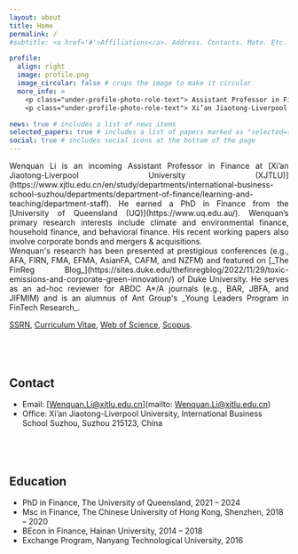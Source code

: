 ```yaml
---
layout: about
title: Home
permalink: /
#subtitle: <a href='#'>Affiliations</a>. Address. Contacts. Moto. Etc.

profile:
  align: right
  image: profile.png
  image_circular: false # crops the image to make it circular
  more_info: >
    <p class="under-profile-photo-role-text"> Assistant Professor in Finance </p>
    <p class="under-profile-photo-role-text"> Xi’an Jiaotong-Liverpool University </p>

news: true # includes a list of news items
selected_papers: true # includes a list of papers marked as "selected={true}"
social: true # includes social icons at the bottom of the page
---
```


<div style="text-align: justify;">
Wenquan Li is an incoming Assistant Professor in Finance at [Xi’an Jiaotong-Liverpool University (XJTLU)](https://www.xjtlu.edu.cn/en/study/departments/international-business-school-suzhou/departments/department-of-finance/learning-and-teaching/department-staff). He earned a PhD in Finance from the [University of Queensland (UQ)](https://www.uq.edu.au/). Wenquan’s primary research interests include climate and environmental finance, household finance, and behavioral finance. His recent working papers also involve corporate bonds and mergers & acquisitions. <br>
  Wenquan's research has been presented at prestigious conferences (e.g., AFA, FIRN, FMA, EFMA, AsianFA, CAFM, and NZFM) and featured on [_The FinReg Blog_](https://sites.duke.edu/thefinregblog/2022/11/29/toxic-emissions-and-corporate-green-innovation/) of Duke University. He serves as an ad-hoc reviewer for ABDC A*/A journals (e.g., BAR, JBFA, and JIFMIM) and is an alumnus of Ant Group's _Young Leaders Program in FinTech Research_.
</div>


[SSRN](https://papers.ssrn.com/sol3/cf_dev/AbsByAuth.cfm?per_id=5251302), [Curriculum Vitae](/assets/pdf/cv.pdf), [Web of Science](https://www.webofscience.com/wos/author/record/AAF-2543-2021), [Scopus](https://www.scopus.com/authid/detail.uri?authorId=57202590748).


## &nbsp;

## Contact

- Email: [Wenquan.Li@xjtlu.edu.cn](mailto: Wenquan.Li@xjtlu.edu.cn)<br>
- Office:  Xi’an Jiaotong-Liverpool University, International Business School Suzhou, Suzhou 215123, China

## &nbsp;

## Education

- PhD in Finance, The University of Queensland, 2021 – 2024<br>
- Msc in Finance, The Chinese University of Hong Kong, Shenzhen, 2018 – 2020<br>
- BEcon in Finance, Hainan University, 2014 – 2018<br>
- Exchange Program, Nanyang Technological University, 2016<br>



&nbsp;
&nbsp;




